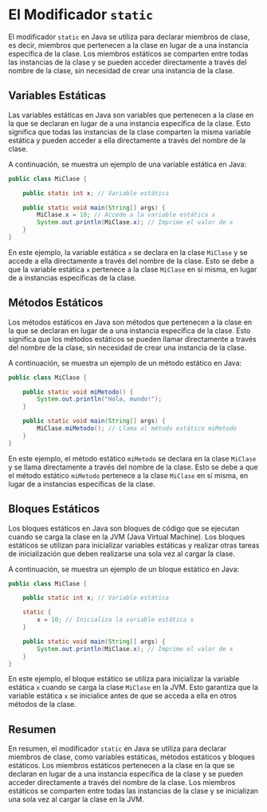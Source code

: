 # El Modificador `static`

El modificador `static` en Java se utiliza para declarar miembros de clase, es decir, miembros que pertenecen a la clase
en lugar de a una instancia específica de la clase. Los miembros estáticos se comparten entre todas las instancias de la
clase y se pueden acceder directamente a través del nombre de la clase, sin necesidad de crear una instancia de la
clase.

## Variables Estáticas

Las variables estáticas en Java son variables que pertenecen a la clase en la que se declaran en lugar de a una
instancia
específica de la clase. Esto significa que todas las instancias de la clase comparten la misma variable estática y
pueden
acceder a ella directamente a través del nombre de la clase.

A continuación, se muestra un ejemplo de una variable estática en Java:

```java
public class MiClase {

    public static int x; // Variable estática

    public static void main(String[] args) {
        MiClase.x = 10; // Accede a la variable estática x
        System.out.println(MiClase.x); // Imprime el valor de x
    }
}
```

En este ejemplo, la variable estática `x` se declara en la clase `MiClase` y se accede a ella directamente a través del
nombre de la clase. Esto se debe a que la variable estática `x` pertenece a la clase `MiClase` en sí misma, en lugar de
a instancias específicas de la clase.

## Métodos Estáticos

Los métodos estáticos en Java son métodos que pertenecen a la clase en la que se declaran en lugar de a una instancia
específica de la clase. Esto significa que los métodos estáticos se pueden llamar directamente a través del nombre de
la clase, sin necesidad de crear una instancia de la clase.

A continuación, se muestra un ejemplo de un método estático en Java:

```java
public class MiClase {

    public static void miMetodo() {
        System.out.println("Hola, mundo!");
    }

    public static void main(String[] args) {
        MiClase.miMetodo(); // Llama al método estático miMetodo
    }
}
```

En este ejemplo, el método estático `miMetodo` se declara en la clase `MiClase` y se llama directamente a través del
nombre de la clase. Esto se debe a que el método estático `miMetodo` pertenece a la clase `MiClase` en sí misma, en
lugar de a instancias específicas de la clase.

## Bloques Estáticos

Los bloques estáticos en Java son bloques de código que se ejecutan cuando se carga la clase en la JVM (Java Virtual
Machine). Los bloques estáticos se utilizan para inicializar variables estáticas y realizar otras tareas de
inicialización que deben realizarse una sola vez al cargar la clase.

A continuación, se muestra un ejemplo de un bloque estático en Java:

```java
public class MiClase {

    public static int x; // Variable estática

    static {
        x = 10; // Inicializa la variable estática x
    }

    public static void main(String[] args) {
        System.out.println(MiClase.x); // Imprime el valor de x
    }
}
```

En este ejemplo, el bloque estático se utiliza para inicializar la variable estática `x` cuando se carga la clase
`MiClase` en la JVM. Esto garantiza que la variable estática `x` se inicialice antes de que se acceda a ella en otros
métodos de la clase.

## Resumen

En resumen, el modificador `static` en Java se utiliza para declarar miembros de clase, como variables estáticas,
métodos
estáticos y bloques estáticos. Los miembros estáticos pertenecen a la clase en la que se declaran en lugar de a una
instancia específica de la clase y se pueden acceder directamente a través del nombre de la clase. Los miembros
estáticos
se comparten entre todas las instancias de la clase y se inicializan una sola vez al cargar la clase en la JVM.